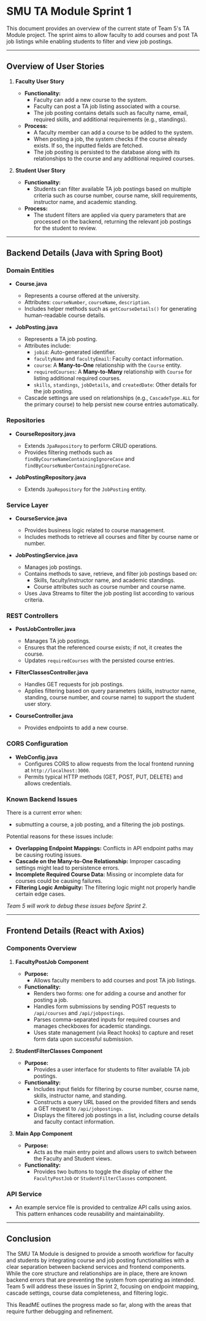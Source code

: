# SMU TA Module Sprint 1

This document provides an overview of the current state of Team 5's TA Module project. The sprint aims to allow faculty to add courses and post TA job listings while enabling students to filter and view job postings.

---

## Overview of User Stories

1. **Faculty User Story**
    - **Functionality:**
        - Faculty can add a new course to the system.
        - Faculty can post a TA job listing associated with a course.
        - The job posting contains details such as faculty name, email, required skills, and additional requirements (e.g., standings).
    - **Process:**
        - A faculty member can add a course to be added to the system.
        - When posting a job, the system checks if the course already exists. If so, the inputted fields are fetched.
        - The job posting is persisted to the database along with its relationships to the course and any additional required courses.

2. **Student User Story**
    - **Functionality:**
        - Students can filter available TA job postings based on multiple criteria such as course number, course name, skill requirements, instructor name, and academic standing.
    - **Process:**
        - The student filters are applied via query parameters that are processed on the backend, returning the relevant job postings for the student to review.

---

## Backend Details (Java with Spring Boot)

### Domain Entities

- **Course.java**
    - Represents a course offered at the university.
    - Attributes: `courseNumber`, `courseName`, `description`.
    - Includes helper methods such as `getCourseDetails()` for generating human-readable course details.

- **JobPosting.java**
    - Represents a TA job posting.
    - Attributes include:
        - `jobid`: Auto-generated identifier.
        - `facultyName` and `facultyEmail`: Faculty contact information.
        - `course`: A **Many-to-One** relationship with the `Course` entity.
        - `requiredCourses`: A **Many-to-Many** relationship with `Course` for listing additional required courses.
        - `skills`, `standings`, `jobDetails`, and `createdDate`: Other details for the job posting.
    - Cascade settings are used on relationships (e.g., `CascadeType.ALL` for the primary course) to help persist new course entries automatically.

### Repositories

- **CourseRepository.java**
    - Extends `JpaRepository` to perform CRUD operations.
    - Provides filtering methods such as `findByCourseNameContainingIgnoreCase` and `findByCourseNumberContainingIgnoreCase`.

- **JobPostingRepository.java**
    - Extends `JpaRepository` for the `JobPosting` entity.

### Service Layer

- **CourseService.java**
    - Provides business logic related to course management.
    - Includes methods to retrieve all courses and filter by course name or number.

- **JobPostingService.java**
    - Manages job postings.
    - Contains methods to save, retrieve, and filter job postings based on:
        - Skills, faculty/instructor name, and academic standings.
        - Course attributes such as course number and course name.
    - Uses Java Streams to filter the job posting list according to various criteria.

### REST Controllers

- **PostJobController.java**
    - Manages TA job postings.
    - Ensures that the referenced course exists; if not, it creates the course.
    - Updates `requiredCourses` with the persisted course entries.

- **FilterClassesController.java**
    - Handles GET requests for job postings.
    - Applies filtering based on query parameters (skills, instructor name, standing, course number, and course name) to support the student user story.

- **CourseController.java**
    - Provides endpoints to add a new course.

### CORS Configuration

- **WebConfig.java**
    - Configures CORS to allow requests from the local frontend running at `http://localhost:3000`.
    - Permits typical HTTP methods (GET, POST, PUT, DELETE) and allows credentials.

### Known Backend Issues

There is a current error when:
- submutting a course, a job posting, and a filtering the job postings.

Potential reasons for these issues include:
- **Overlapping Endpoint Mappings:** Conflicts in API endpoint paths may be causing routing issues.
- **Cascade on the Many-to-One Relationship:** Improper cascading settings might lead to persistence errors.
- **Incomplete Required Course Data:** Missing or incomplete data for courses could be causing failures.
- **Filtering Logic Ambiguity:** The filtering logic might not properly handle certain edge cases.

*Team 5 will work to debug these issues before Sprint 2.*

---

## Frontend Details (React with Axios)

### Components Overview

1. **FacultyPostJob Component**
    - **Purpose:**
        - Allows faculty members to add courses and post TA job listings.
    - **Functionality:**
        - Renders two forms: one for adding a course and another for posting a job.
        - Handles form submissions by sending POST requests to `/api/courses` and `/api/jobpostings`.
        - Parses comma-separated inputs for required courses and manages checkboxes for academic standings.
        - Uses state management (via React hooks) to capture and reset form data upon successful submission.

2. **StudentFilterClasses Component**
    - **Purpose:**
        - Provides a user interface for students to filter available TA job postings.
    - **Functionality:**
        - Includes input fields for filtering by course number, course name, skills, instructor name, and standing.
        - Constructs a query URL based on the provided filters and sends a GET request to `/api/jobpostings`.
        - Displays the filtered job postings in a list, including course details and faculty contact information.

3. **Main App Component**
    - **Purpose:**
        - Acts as the main entry point and allows users to switch between the Faculty and Student views.
    - **Functionality:**
        - Provides two buttons to toggle the display of either the `FacultyPostJob` or `StudentFilterClasses` component.

### API Service

- An example service file is provided to centralize API calls using axios. This pattern enhances code reusability and maintainability.

---

## Conclusion

The SMU TA Module is designed to provide a smooth workflow for faculty and students by integrating course and job posting functionalities with a clear separation between backend services and frontend components. While the core structure and relationships are in place, there are known backend errors that are preventing the system from operating as intended. Team 5 will address these issues in Sprint 2, focusing on endpoint mapping, cascade settings, course data completeness, and filtering logic.

This ReadME outlines the progress made so far, along with the areas that require further debugging and refinement.
